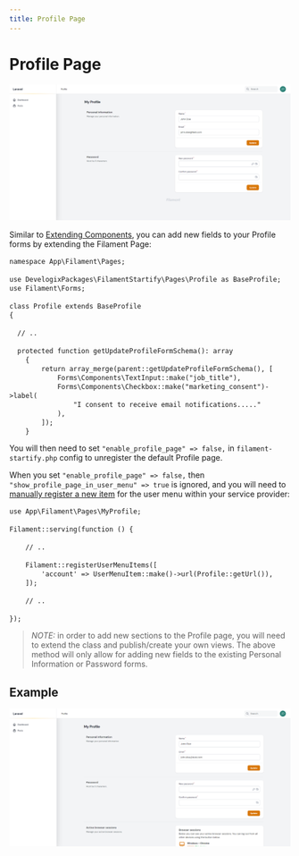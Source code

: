 ```yaml
---
title: Profile Page
---
```


# Profile Page

![profile.png](..%2F..%2Fart%2Fscreens%2Fprofile.png)

Similar to [Extending Components](../auth-handler/components.md), you can add new fields to your Profile forms by extending the Filament Page:

```php:no-line-numbers
namespace App\Filament\Pages;

use DevelogixPackages\FilamentStartify\Pages\Profile as BaseProfile;
use Filament\Forms;

class Profile extends BaseProfile
{

  // ..

  protected function getUpdateProfileFormSchema(): array
    {
        return array_merge(parent::getUpdateProfileFormSchema(), [
            Forms\Components\TextInput::make("job_title"),
            Forms\Components\Checkbox::make("marketing_consent")->label(
                "I consent to receive email notifications....."
            ),
        ]);
    }
```

You will then need to set `"enable_profile_page" => false,` in ``filament-startify.php`` config
to unregister the default Profile page. 

When you set `"enable_profile_page" => false,`
then `"show_profile_page_in_user_menu" => true` is ignored, and you will
need to [manually register a new item](https://filamentphp.com/docs/2.x/admin/navigation#customizing-the-user-menu) for
the user menu within your service provider:

```php:no-line-numbers
use App\Filament\Pages\MyProfile;

Filament::serving(function () {
    
    // ..
    
    Filament::registerUserMenuItems([
        'account' => UserMenuItem::make()->url(Profile::getUrl()),
    ]);
    
    // ..
    
});
```

>*NOTE:* in order to add new sections to the Profile page,
you will need to extend the class and publish/create your own views.
The above method will only allow for adding new fields to the existing
Personal Information or Password forms.

## Example
![profile_page.png](..%2F..%2Fart%2Fscreens%2Fprofile_page.png)